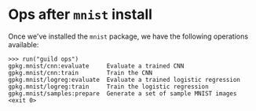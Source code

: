 # Ops after `mnist` install

Once we've installed the `mnist` package, we have the following
operations available:

    >>> run("guild ops")
    gpkg.mnist/cnn:evaluate     Evaluate a trained CNN
    gpkg.mnist/cnn:train        Train the CNN
    gpkg.mnist/logreg:evaluate  Evaluate a trained logistic regression
    gpkg.mnist/logreg:train     Train the logistic regression
    gpkg.mnist/samples:prepare  Generate a set of sample MNIST images
    <exit 0>
